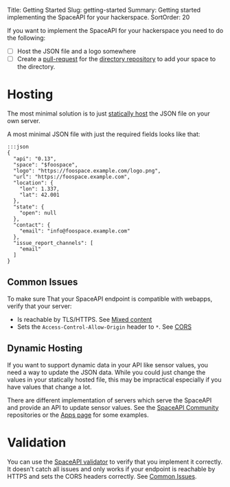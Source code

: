 Title: Getting Started
Slug: getting-started
Summary: Getting started implementing the SpaceAPI for your hackerspace.
SortOrder: 20

If you want to implement the SpaceAPI for your hackerspace you need to do the
following:

 - [ ] Host the JSON file and a logo somewhere
 - [ ] Create a
   [pull-request](https://help.github.com/en/articles/creating-a-pull-request)
   for the [directory repository](https://github.com/spaceapi/directory) to add
   your space to the directory.

# Hosting

The most minimal solution is to just [statically
host](https://en.wikipedia.org/wiki/Static_web_page) the JSON file on your own
server.

A most minimal JSON file with just the required fields looks like that:

    :::json
    {
      "api": "0.13",
      "space": "$foospace",
      "logo": "https://foospace.example.com/logo.png",
      "url": "https://foospace.example.com",
      "location": {
        "lon": 1.337,
        "lat": 42.001
      },
      "state": {
        "open": null
      },
      "contact": {
        "email": "info@foospace.example.com"
      },
      "issue_report_channels": [
        "email"
      ]
    }

## Common Issues

To make sure That your SpaceAPI endpoint is compatible with webapps, verify
that your server:

 * Is reachable by TLS/HTTPS. See [Mixed
   content](https://developer.mozilla.org/en-US/docs/Web/Security/Mixed_content)
 * Sets the `Access-Control-Allow-Origin` header to `*`. See
   [CORS](https://developer.mozilla.org/en-US/docs/Web/HTTP/CORS)


## Dynamic Hosting

If you want to support dynamic data in your API like sensor values, you need a
way to update the JSON data. While you could just change the values in your
statically hosted file, this may be impractical especially if you have values
that change a lot.

There are different implementation of servers which serve the SpaceAPI and
provide an API to update sensor values. See the [SpaceAPI
Community](https://github.com/spaceapi-community/) repositories or the [Apps
page](./apps.html) for some examples.


# Validation

You can use the [SpaceAPI validator](https://spaceapi.io/pages/validator.html)
to verify that you implement it correctly. It doesn't catch all issues and only
works if your endpoint is reachable by HTTPS and sets the CORS headers
correctly. See [Common Issues](#common-issues).
